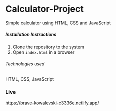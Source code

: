 # Calculator-Project
 Simple calculator using HTML, CSS and JavaScript
 
##### Installation Instructions
 1. Clone the repository to the system
 2. Open `index.html` in a browser
 
###### Technologies used
HTML, CSS, JavaScript

### Live
https://brave-kowalevski-c3336e.netlify.app/
